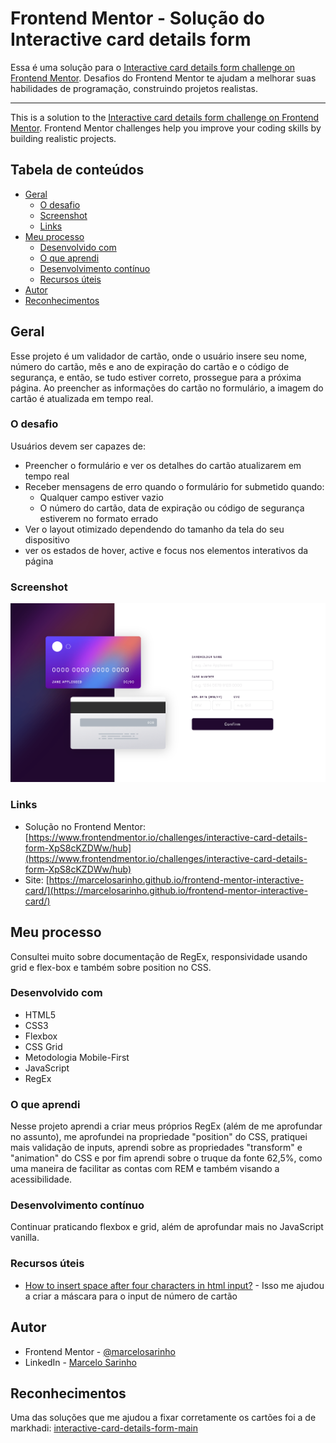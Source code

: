 # Frontend Mentor - Solução do Interactive card details form

Essa é uma solução para o [Interactive card details form challenge on Frontend Mentor](https://www.frontendmentor.io/challenges/interactive-card-details-form-XpS8cKZDWw). Desafios do Frontend Mentor te ajudam a melhorar suas habilidades de programação, construindo projetos realistas.

----------------------------------------------------------------------------------

This is a solution to the [Interactive card details form challenge on Frontend Mentor](https://www.frontendmentor.io/challenges/interactive-card-details-form-XpS8cKZDWw). Frontend Mentor challenges help you improve your coding skills by building realistic projects. 

## Tabela de conteúdos

- [Geral](#geral)
  - [O desafio](#o-desafio)
  - [Screenshot](#screenshot)
  - [Links](#links)
- [Meu processo](#meu-processo)
  - [Desenvolvido com](#desenvolvido-com)
  - [O que aprendi](#o-que-aprendi)
  - [Desenvolvimento contínuo](#desenvolvimento-continuo)
  - [Recursos úteis](#recursos-uteis)
- [Autor](#autor)
- [Reconhecimentos](#reconhecimentos)

## Geral

Esse projeto é um validador de cartão, onde o usuário insere seu nome, número do cartão, mês e ano de expiração do cartão e o código de segurança, e então, se tudo estiver correto, prossegue para a próxima página. Ao preencher as informações do cartão no formulário, a imagem do cartão é atualizada em tempo real.

### O desafio

Usuários devem ser capazes de:
- Preencher o formulário e ver os detalhes do cartão atualizarem em tempo real
- Receber mensagens de erro quando o formulário for submetido quando:
  - Qualquer campo estiver vazio
  - O número do cartão, data de expiração ou código de segurança estiverem no formato errado
- Ver o layout otimizado dependendo do tamanho da tela do seu dispositivo
- ver os estados de hover, active e focus nos elementos interativos da página

### Screenshot

![](./screenshot/screenshot.png)

### Links

- Solução no Frontend Mentor: [https://www.frontendmentor.io/challenges/interactive-card-details-form-XpS8cKZDWw/hub](https://www.frontendmentor.io/challenges/interactive-card-details-form-XpS8cKZDWw/hub)
- Site: [https://marcelosarinho.github.io/frontend-mentor-interactive-card/](https://marcelosarinho.github.io/frontend-mentor-interactive-card/)

## Meu processo

Consultei muito sobre documentação de RegEx, responsividade usando grid e flex-box e também sobre position no CSS.

### Desenvolvido com

- HTML5
- CSS3
- Flexbox
- CSS Grid
- Metodologia Mobile-First
- JavaScript
- RegEx

### O que aprendi

Nesse projeto aprendi a criar meus próprios RegEx (além de me aprofundar no assunto), me aprofundei na propriedade "position" do CSS, pratiquei mais validação de inputs, aprendi sobre as propriedades "transform" e "animation" do CSS e por fim aprendi sobre o truque da fonte 62,5%, como uma maneira de facilitar as contas com REM e também visando a acessibilidade.

### Desenvolvimento contínuo

Continuar praticando flexbox e grid, além de aprofundar mais no JavaScript vanilla.

### Recursos úteis

- [How to insert space after four characters in html input?](https://stackoverflow.com/questions/28779631/how-to-insert-space-after-four-characters-in-html-input) - Isso me ajudou a criar a máscara para o input de número de cartão

## Autor

- Frontend Mentor - [@marcelosarinho](https://www.frontendmentor.io/profile/yourusername)
- LinkedIn - [Marcelo Sarinho](www.linkedin.com/in/marcelo-sarinho)

## Reconhecimentos

Uma das soluções que me ajudou a fixar corretamente os cartões foi a de markhadi: [interactive-card-details-form-main](https://github.com/markhadi/interactive-card-details-form-main/blob/main/style.css)
